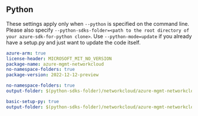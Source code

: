 ## Python

These settings apply only when `--python` is specified on the command line.
Please also specify `--python-sdks-folder=<path to the root directory of your azure-sdk-for-python clone>`.
Use `--python-mode=update` if you already have a setup.py and just want to update the code itself.

``` yaml $(track2)
azure-arm: true
license-header: MICROSOFT_MIT_NO_VERSION
package-name: azure-mgmt-networkcloud
no-namespace-folders: true
package-version: 2022-12-12-preview
```

``` yaml $(python-mode) == 'update' && $(track2)
no-namespace-folders: true
output-folder: $(python-sdks-folder)/networkcloud/azure-mgmt-networkcloud/azure/mgmt/networkcloud
```

``` yaml $(python-mode) == 'create' && $(track2)
basic-setup-py: true
output-folder: $(python-sdks-folder)/networkcloud/azure-mgmt-networkcloud
```
